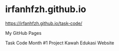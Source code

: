 # irfanhfzh.github.io
https://irfanhfzh.github.io/task-code/

My GitHub Pages

Task Code Month #1 Project Kawah Edukasi Website
